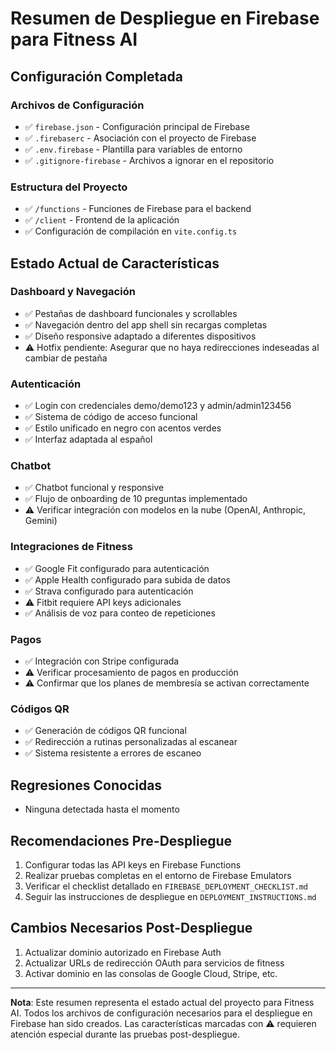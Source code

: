 # Resumen de Despliegue en Firebase para Fitness AI

## Configuración Completada

### Archivos de Configuración
- ✅ `firebase.json` - Configuración principal de Firebase
- ✅ `.firebaserc` - Asociación con el proyecto de Firebase
- ✅ `.env.firebase` - Plantilla para variables de entorno
- ✅ `.gitignore-firebase` - Archivos a ignorar en el repositorio

### Estructura del Proyecto
- ✅ `/functions` - Funciones de Firebase para el backend
- ✅ `/client` - Frontend de la aplicación
- ✅ Configuración de compilación en `vite.config.ts`

## Estado Actual de Características

### Dashboard y Navegación
- ✅ Pestañas de dashboard funcionales y scrollables
- ✅ Navegación dentro del app shell sin recargas completas
- ✅ Diseño responsive adaptado a diferentes dispositivos
- ⚠️ Hotfix pendiente: Asegurar que no haya redirecciones indeseadas al cambiar de pestaña

### Autenticación
- ✅ Login con credenciales demo/demo123 y admin/admin123456
- ✅ Sistema de código de acceso funcional
- ✅ Estilo unificado en negro con acentos verdes
- ✅ Interfaz adaptada al español

### Chatbot
- ✅ Chatbot funcional y responsive
- ✅ Flujo de onboarding de 10 preguntas implementado
- ⚠️ Verificar integración con modelos en la nube (OpenAI, Anthropic, Gemini)

### Integraciones de Fitness
- ✅ Google Fit configurado para autenticación
- ✅ Apple Health configurado para subida de datos
- ✅ Strava configurado para autenticación
- ⚠️ Fitbit requiere API keys adicionales
- ✅ Análisis de voz para conteo de repeticiones

### Pagos
- ✅ Integración con Stripe configurada
- ⚠️ Verificar procesamiento de pagos en producción
- ⚠️ Confirmar que los planes de membresía se activan correctamente

### Códigos QR
- ✅ Generación de códigos QR funcional
- ✅ Redirección a rutinas personalizadas al escanear
- ✅ Sistema resistente a errores de escaneo

## Regresiones Conocidas
- Ninguna detectada hasta el momento

## Recomendaciones Pre-Despliegue
1. Configurar todas las API keys en Firebase Functions
2. Realizar pruebas completas en el entorno de Firebase Emulators
3. Verificar el checklist detallado en `FIREBASE_DEPLOYMENT_CHECKLIST.md`
4. Seguir las instrucciones de despliegue en `DEPLOYMENT_INSTRUCTIONS.md`

## Cambios Necesarios Post-Despliegue
1. Actualizar dominio autorizado en Firebase Auth
2. Actualizar URLs de redirección OAuth para servicios de fitness
3. Activar dominio en las consolas de Google Cloud, Stripe, etc.

---

**Nota**: Este resumen representa el estado actual del proyecto para Fitness AI. Todos los archivos de configuración necesarios para el despliegue en Firebase han sido creados. Las características marcadas con ⚠️ requieren atención especial durante las pruebas post-despliegue.